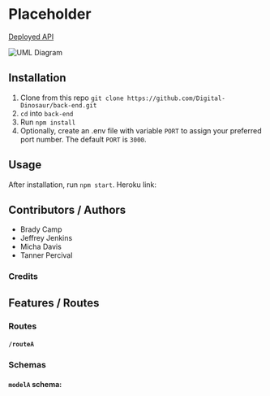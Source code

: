 <!--  This is a template repo -->
# Placeholder

<!-- Insert short overview here, 1 to 3 sentences -->

<!-- Insert links to deploy(s) here -->
[Deployed API](https://my-server.myhost.scam)

<!-- Insert UML diagram here -->
![UML Diagram](./assets/lab-uml.jpg)

## Installation

1. Clone from this repo `git clone https://github.com/Digital-Dinosaur/back-end.git`
2. `cd` into `back-end`
3. Run `npm install`
4. Optionally, create an .env file with variable `PORT` to assign your preferred port number. The default `PORT` is `3000`.

## Usage

After installation, run `npm start`.
Heroku link:

## Contributors / Authors

- Brady Camp
- Jeffrey Jenkins
- Micha Davis
- Tanner Percival

### Credits

<!-- Credits and reference links go here -->

## Features / Routes

### Routes

<!-- Route documentation goes here -->

#### `/routeA`

<!-- Sample for an endpoint below. Refer to sample-README.md for more -->
<!-- - GET : `/magikarp[/:id]`
  - Parameters
    - Optional: an `id` param will specify a single record to return.
  - Response
    - status `200`, and a JSON body which is an array of all records in the table if `id` **is not** present, or a single record if `id` **is** present.
      - body: `{ // refer to schema }`
    - status `500`, `id` param is invalid. -->

### Schemas

#### `modelA` schema:

<!-- 
```js
{
  name: "Golden boy", // Required
  shiny: true // Required
}
``` -->
